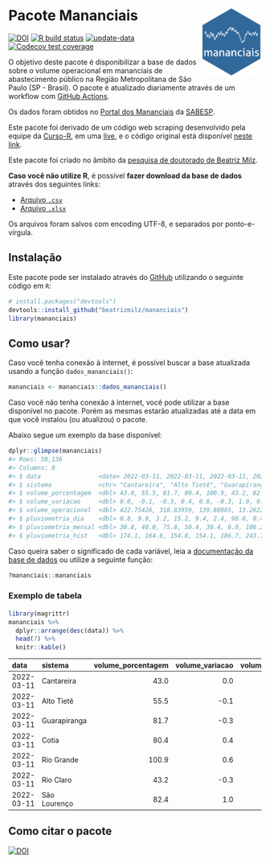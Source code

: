 
<!-- README.md is generated from README.Rmd. Please edit that file -->

# Pacote Mananciais <img src="man/figures/hexlogo.png" align="right" width = "120px"/>

<!-- badges: start -->

[![DOI](https://zenodo.org/badge/DOI/10.5281/zenodo.4733056.svg)](https://doi.org/10.5281/zenodo.4733056)
[![R build
status](https://github.com/beatrizmilz/mananciais/workflows/R-CMD-check/badge.svg)](https://github.com/beatrizmilz/mananciais/actions)
[![update-data](https://github.com/beatrizmilz/mananciais/actions/workflows/2-update_data.yaml/badge.svg)](https://github.com/beatrizmilz/mananciais/actions/workflows/2-update_data.yaml)
[![Codecov test
coverage](https://codecov.io/gh/beatrizmilz/mananciais/branch/master/graph/badge.svg)](https://codecov.io/gh/beatrizmilz/mananciais?branch=master)
<!-- badges: end -->

O objetivo deste pacote é disponibilizar a base de dados sobre o volume
operacional em mananciais de abastecimento público na Região
Metropolitana de São Paulo (SP - Brasil). O pacote é atualizado
diariamente através de um workflow com [GitHub
Actions](https://github.com/beatrizmilz/mananciais/actions).

Os dados foram obtidos no [Portal dos
Mananciais](http://mananciais.sabesp.com.br/Situacao) da
[SABESP](http://site.sabesp.com.br/site/Default.aspx).

Este pacote foi derivado de um código web scraping desenvolvido pela
equipe da [Curso-R](https://www.curso-r.com/), em uma
[live](https://youtu.be/jvZIxrMmOcQ), e o código original está
disponível [neste
link](https://github.com/curso-r/lives/blob/master/drafts/20200730_scraper_sabesp.R).

Este pacote foi criado no âmbito da [pesquisa de doutorado de Beatriz
Milz](https://beatrizmilz.github.io/tese/).

**Caso você não utilize R**, é possível **fazer download da base de
dados** através dos seguintes links:

  - [Arquivo
    `.csv`](https://github.com/beatrizmilz/mananciais/raw/master/inst/extdata/mananciais.csv)
  - [Arquivo
    `.xlsx`](https://github.com/beatrizmilz/mananciais/blob/master/inst/extdata/mananciais.xlsx?raw=true)

Os arquivos foram salvos com encoding UTF-8, e separados por
ponto-e-vírgula.

## Instalação

Este pacote pode ser instalado através do [GitHub](https://github.com/)
utilizando o seguinte código em `R`:

``` r
# install.packages("devtools")
devtools::install_github("beatrizmilz/mananciais")
library(mananciais)
```

## Como usar?

Caso você tenha conexão à internet, é possível buscar a base atualizada
usando a função `dados_mananciais()`:

``` r
mananciais <- mananciais::dados_mananciais() 
```

Caso você não tenha conexão à internet, você pode utilizar a base
disponível no pacote. Porém as mesmas estarão atualizadas até a data em
que você instalou (ou atualizou) o pacote.

Abaixo segue um exemplo da base disponível:

``` r
dplyr::glimpse(mananciais)
#> Rows: 50,136
#> Columns: 8
#> $ data                <date> 2022-03-11, 2022-03-11, 2022-03-11, 2022-03-11, 2…
#> $ sistema             <chr> "Cantareira", "Alto Tietê", "Guarapiranga", "Cotia…
#> $ volume_porcentagem  <dbl> 43.0, 55.5, 81.7, 80.4, 100.9, 43.2, 82.4, 43.0, 5…
#> $ volume_variacao     <dbl> 0.0, -0.1, -0.3, 0.4, 0.6, -0.3, 1.0, 0.0, 0.0, -0…
#> $ volume_operacional  <dbl> 422.75426, 310.83959, 139.80965, 13.26227, 113.138…
#> $ pluviometria_dia    <dbl> 0.8, 9.0, 3.2, 15.2, 9.4, 2.4, 98.0, 0.4, 0.0, 0.0…
#> $ pluviometria_mensal <dbl> 30.8, 40.0, 75.8, 50.4, 30.4, 6.0, 106.2, 30.0, 31…
#> $ pluviometria_hist   <dbl> 174.1, 164.6, 154.8, 154.1, 186.7, 243.7, 195.1, 1…
```

Caso queira saber o significado de cada variável, leia a [documentação
da base de
dados](https://beatrizmilz.github.io/mananciais/reference/mananciais.html)
ou utilize a seguinte função:

``` r
?mananciais::mananciais
```

### Exemplo de tabela

``` r
library(magrittr)
mananciais %>% 
  dplyr::arrange(desc(data)) %>% 
  head(7) %>%
  knitr::kable()
```

| data       | sistema      | volume\_porcentagem | volume\_variacao | volume\_operacional | pluviometria\_dia | pluviometria\_mensal | pluviometria\_hist |
| :--------- | :----------- | ------------------: | ---------------: | ------------------: | ----------------: | -------------------: | -----------------: |
| 2022-03-11 | Cantareira   |                43.0 |              0.0 |           422.75426 |               0.8 |                 30.8 |              174.1 |
| 2022-03-11 | Alto Tietê   |                55.5 |            \-0.1 |           310.83959 |               9.0 |                 40.0 |              164.6 |
| 2022-03-11 | Guarapiranga |                81.7 |            \-0.3 |           139.80965 |               3.2 |                 75.8 |              154.8 |
| 2022-03-11 | Cotia        |                80.4 |              0.4 |            13.26227 |              15.2 |                 50.4 |              154.1 |
| 2022-03-11 | Rio Grande   |               100.9 |              0.6 |           113.13879 |               9.4 |                 30.4 |              186.7 |
| 2022-03-11 | Rio Claro    |                43.2 |            \-0.3 |             5.89755 |               2.4 |                  6.0 |              243.7 |
| 2022-03-11 | São Lourenço |                82.4 |              1.0 |            73.22625 |              98.0 |                106.2 |              195.1 |

## Como citar o pacote

[![DOI](https://zenodo.org/badge/DOI/10.5281/zenodo.4733056.svg)](https://doi.org/10.5281/zenodo.4733056)
